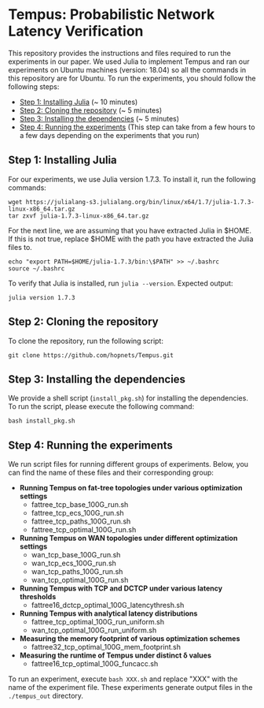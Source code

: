 # Tempus: Probabilistic Network Latency Verification

This repository provides the instructions and files required to run the experiments in our paper. 
We used Julia to implement Tempus and ran our experiments on Ubuntu machines (version: 18.04) so all the commands in this repository are for Ubuntu.
To run the experiments, you should follow the following steps:

* [Step 1: Installing Julia](#step-1-installing-julia) (~ 10 minutes)
* [Step 2: Cloning the repository](#step-2-cloning-the-repository) (~ 5 minutes)
* [Step 3: Installing the dependencies](#step-3-installing-the-dependencies) (~ 5 minutes)
* [Step 4: Running the experiments](#step-4-running-the-experiments) (This step can take from a few hours to a few days depending on the experiments that you run)


## Step 1: Installing Julia

For our experiments, we use Julia version 1.7.3. To install it, run the following commands:

```
wget https://julialang-s3.julialang.org/bin/linux/x64/1.7/julia-1.7.3-linux-x86_64.tar.gz
tar zxvf julia-1.7.3-linux-x86_64.tar.gz
```
For the next line, we are assuming that you have extracted Julia in $HOME. If this is not true, replace $HOME with the path you have extracted the Julia files to.

```
echo "export PATH=$HOME/julia-1.7.3/bin:\$PATH" >> ~/.bashrc
source ~/.bashrc
```

To verify that Julia is installed, run ```julia --version```. Expected output:

```
julia version 1.7.3
```

## Step 2: Cloning the repository

To clone the repository, run the following script:

```
git clone https://github.com/hopnets/Tempus.git
```

## Step 3: Installing the dependencies

We provide a shell script (```install_pkg.sh```) for installing the dependencies. To run the script, please execute the following command:

```
bash install_pkg.sh
```

## Step 4: Running the experiments

We run script files for running different groups of experiments. Below, you can find the name of these files and their corresponding group:

* **Running Tempus on fat-tree topologies under various optimization settings**
  * fattree_tcp_base_100G_run.sh
  * fattree_tcp_ecs_100G_run.sh
  * fattree_tcp_paths_100G_run.sh
  * fattree_tcp_optimal_100G_run.sh
* **Running Tempus on WAN topologies under different optimization settings**
  * wan_tcp_base_100G_run.sh
  * wan_tcp_ecs_100G_run.sh
  * wan_tcp_paths_100G_run.sh
  * wan_tcp_optimal_100G_run.sh
* **Running Tempus with TCP and DCTCP under various latency thresholds**
  * fattree16_dctcp_optimal_100G_latencythresh.sh
* **Running Tempus with analytical latency distributions**
  * fattree_tcp_optimal_100G_run_uniform.sh
  * wan_tcp_optimal_100G_run_uniform.sh
* **Measuring the memory footprint of various optimization schemes**
  * fattree32_tcp_optimal_100G_mem_footprint.sh
* **Measuring the runtime of Tempus under distinct &#948; values**
  * fattree16_tcp_optimal_100G_funcacc.sh

To run an experiment, execute ```bash XXX.sh``` and replace "XXX" with the name of the experiment file. These experiments generate output files in the ```./tempus_out``` directory.
